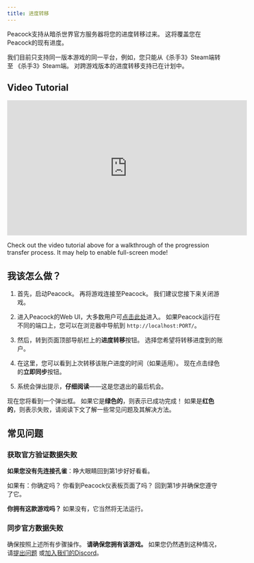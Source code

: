 ```yaml
---
title: 进度转移
---
```


Peacock支持从暗杀世界官方服务器将您的进度转移过来。 这将覆盖您在Peacock的现有进度。

我们目前只支持同一版本游戏的同一平台，例如，您只能从《杀手3》Steam端转至 《杀手3》Steam端。
对跨游戏版本的进度转移支持已在计划中。

## Video Tutorial

<iframe width="560" height="315" src="https://www.youtube-nocookie.com/embed/nF5ngiuDe5M?start=201" title="YouTube video player" frameborder="0" allow="autoplay; encrypted-media; picture-in-picture; web-share" referrerpolicy="strict-origin-when-cross-origin" allowfullscreen="true"></iframe>

Check out the video tutorial above for a walkthrough of the progression transfer process. It may help to enable full-screen mode!

## 我该怎么做？

1. 首先，启动Peacock。 再将游戏连接至Peacock。 我们建议您接下来关闭游戏。

2. 进入Peacock的Web UI，大多数用户可[点击此处](http://localhost/)进入。
   如果Peacock运行在不同的端口上，您可以在浏览器中导航到 `http://localhost:PORT/`。

3. 然后，转到页面顶部导航栏上的**进度转移**按钮。
   选择您希望将转移进度到的账户。

4. 在这里，您可以看到上次转移该账户进度的时间（如果适用）。
   现在点击绿色的**立即同步**按钮。

5. 系统会弹出提示，**仔细阅读**——这是您退出的最后机会。

现在您将看到一个弹出框。 如果它是**绿色的**，则表示已成功完成！
如果是**红色的**，则表示失败，请阅读下文了解一些常见问题及其解决方法。

## 常见问题

### 获取官方验证数据失败

**如果您没有先连接孔雀**：睁大眼睛回到第1步好好看看。

如果有：你确定吗？ 你看到Peacock仪表板页面了吗？ 回到第1步并确保您遵守了它。

**你拥有这款游戏吗？** 如果没有，它当然将无法运行。

### 同步官方数据失败

确保按照上述所有步骤操作。 **请确保您拥有该游戏。**
如果您仍然遇到这种情况，请[提出问题](https://github.com/thepeacockproject/Peacock/issues/new/choose) 或[加入我们的Discord](https://discord.gg/F8qQTfnajw)。
